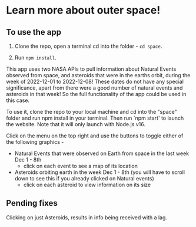 # Learn more about outer space!

## To use the app

1. Clone the repo, open a terminal cd into the folder - `cd space`.

2. Run `npm install`. 

This app uses two NASA APIs to pull information about Natural Events observed from space, and asteroids
that were in the earths orbit, during the week of 2022-12-01 to 2022-12-08! These dates do not have any special significance, apart from there were a good number of natural events and  asteroids in that week! So the full functionality of the app could be used in this case.

To use it, clone the repo to your local machine and cd into the "space" folder and run npm install in your terminal. Then run `npm start' to launch the website. Note that it will only launch with Node.js v16. 


Click on the menu on the top right and use the buttons to toggle either of the following graphics -

- Natural Events that were observed on Earth from space in the last week Dec 1 - 8th
     - click on each event to see a map of its location
- Asteroids orbiting earth in the week Dec 1 - 8th (you will have to scroll down to see this if you
already clicked on Natural events)
    - click on each asteroid to view information on its size

## Pending fixes 

Clicking on just Asteroids, results in info being received with a lag. 
